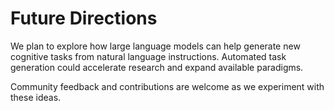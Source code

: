 # Future Directions

We plan to explore how large language models can help generate new cognitive tasks from natural language instructions. Automated task generation could accelerate research and expand available paradigms.

Community feedback and contributions are welcome as we experiment with these ideas.
